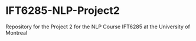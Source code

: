# IFT6285-NLP-Project2
Repository for the Project 2 for the NLP Course IFT6285 at the University of Montreal
